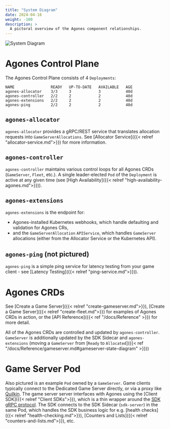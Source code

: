 ```yaml
---
title: "System Diagram"
date: 2024-04-18
weight: -100
description: >
  A pictoral overview of the Agones component relationships.
---
```


![System Diagram](../../../diagrams/system-diagram.dot.png)

# Agones Control Plane 

The Agones Control Plane consists of 4 `Deployments`:
```
NAME                READY   UP-TO-DATE   AVAILABLE   AGE
agones-allocator    3/3     3            3           40d
agones-controller   2/2     2            2           40d
agones-extensions   2/2     2            2           40d
agones-ping         2/2     2            2           40d
```

## `agones-allocator`

`agones-allocator` provides a gRPC/REST service that translates allocation requests into `GameServerAllocations`. See [Allocator Service]({{< relref "allocator-service.md">}}) for more information.

## `agones-controller`

`agones-controller` maintains various control loops for all Agones CRDs (`GameServer`, `Fleet`, etc.). A single leader-elected `Pod` of the `Deployment`
is active at any given time (see [High Availability]({{< relref "high-availability-agones.md">}})).

## `agones-extensions`

`agones-extensions` is the endpoint for:
* Agones-installed Kubernetes webhooks, which handle defaulting and validation for Agones CRs,
* and the `GameServerAllocation` `APIService`, which handles `GameServer` allocations (either from the Allocator Service or the Kubernetes API).

## `agones-ping` (not pictured)

`agones-ping` is a simple ping service for latency testing from your game client - see [Latency Testing]({{< relref "ping-service.md">}})).

# Agones CRDs

See [Create a Game Server]({{< relref "create-gameserver.md">}}), [Create a Game Server]({{< relref "create-fleet.md">}}) for examples of Agones CRDs in action, or the [API Reference]({{< ref "/docs/Reference" >}}) for more detail.

All of the Agones CRDs are controlled and updated by `agones-controller`. `GameServer` is additionally updated by the SDK Sidecar and `agones-extensions` (moving a `GameServer` from [`Ready` to `Allocated`]({{< ref "/docs/Reference/gameserver.md#gameserver-state-diagram" >}}))

# Game Server Pod

Also pictured is an example `Pod` owned by a `GameServer`. Game clients typically connect to the Dedicated Game Server directly, or via a proxy like [Quilkin](https://googleforgames.github.io/quilkin/main/book/introduction.html). The game server server interfaces with Agones using the [Client SDK]({{< relref "Client SDKs">}}), which is a thin wrapper around the [SDK gRPC protocol](https://github.com/googleforgames/agones/blob/main/proto/sdk/sdk.proto). The SDK connects to the SDK Sidecar (`sdk-server`) in the same Pod, which handles the SDK business logic for e.g. [health checks]({{< relref "health-checking.md">}}), [Counters and Lists]({{< relref "counters-and-lists.md">}}), etc.